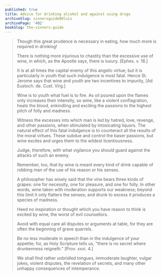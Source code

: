 ```yaml
---
published: true
title: Advice for drinking alcohol and against using drugs
archiveSlug: sinnersguide00luis
archivePage: '402'
bookSlug: the-sinners-guide
---
```


> Though this great prudence is necessary in eating, how much more is required in drinking!
> 
> There is nothing more injurious to chastity than the excessive use of wine, in which, as the Apostle says, there is luxury. [Ephes. v. 18.]
> 
> It is at all times the capital enemy of this angelic virtue; but it is particularly in youth that such indulgence is most fatal. Hence St. Jerome says that wine and youth are two incentives to impurity, [Ad Eustoch. de. Cust. Virg.]
> 
> Wine is to youth what fuel is to fire. As oil poured upon the flames only increases their intensity, so wine, like a violent conflagration, heats the blood, enkindling and exciting the passions to the highest pitch of folly and madness.
> 
> Witness the excesses into which man is led by hatred, love, revenge, and other passions, when stimulated by intoxicating liquors. The natural effect of this fatal indulgence is to counteract all the results of the moral virtues. These subdue and control the baser passions, but wine excites and urges them to the wildest licentiousness.
> 
> Judge, therefore, with what vigilance you should guard against the attacks of such an enemy.
> 
> Remember, too, that by wine is meant every kind of drink capable of robbing man of the use of his reason or his senses.
> 
> A philosopher has wisely said that the vine bears three kinds of grapes: one for necessity, one for pleasure, and one for folly. In other words, wine taken with moderation supports our weakness; beyond this limit it only flatters the senses; and drunk to excess it produces a species of madness.
> 
> Heed no inspiration or thought which you have reason to think is excited by wine, the worst of evil counsellors.
> 
> Avoid with equal care all disputes or arguments at table, for they are often the beginning of grave quarrels.
> 
> Be no less moderate in speech than in the indulgence of your appetite; for, as Holy Scripture tells us, "there is no secret where drunkenness reigneth." [Prov. xxxi. 4.]
> 
> We shall find rather unbridled tongues, immoderate laughter, vulgar jokes, violent disputes, the revelation of secrets, and many other unhappy consequences of intemperance.
